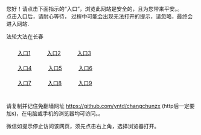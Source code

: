 您好！请点击下面指示的“入口”，浏览此网站是安全的，且为您带来平安。。 <br/>
点击入口后，请耐心等待， 过程中可能会出现无法打开的提示，请忽略，最终会进入网站. </br>

法轮大法在长春<br/>
<div style="padding:10px"><a style="margin:20px" target="_blank" href="https://d2vlsdiu2jsyl5.cloudfront.net/2Qpsp?kvcsqypx" id="ccLink1" rel="nofollow">入口1</a> <a target="_blank" style="margin:20px" href="https://d3jk9mxxrzvw9t.cloudfront.net/2Qpsp?wwznxlb" id="ccLink2" rel="nofollow">入口2</a> <a style="margin:20px" target="_blank" href="https://d2t0lrkfk9c618.cloudfront.net/2Qpsp?xjmooxi" id="ccLink3" rel="nofollow">入口3</a></div>

<div style="padding:10px" ><a style="margin:20px" target="_blank" href="https://d2vlsdiu2jsyl5.cloudfront.net/2Qpsp?kvcsqypx" id="ccLink4" rel="nofollow">入口4</a> <a style="margin:20px" href="https://d3jk9mxxrzvw9t.cloudfront.net/2Qpsp?wwznxlb" target="_blank" id="ccLink5" rel="nofollow">入口5</a> <a style="margin:20px" href="https://d2t0lrkfk9c618.cloudfront.net/2Qpsp?xjmooxi" target="_blank" id="ccLink6" rel="nofollow">入口6</a></div>

<div style="padding:10px"><a style="margin:20px" target="_blank" href="https://d2vlsdiu2jsyl5.cloudfront.net/2Qpsp?kvcsqypx" id="ccLink7" rel="nofollow">入口7</a> <a style="margin:20px" href="https://d3jk9mxxrzvw9t.cloudfront.net/2Qpsp?wwznxlb" target="_blank" id="ccLink8" rel="nofollow">入口8</a> <a style="margin:20px" target="_blank" href="https://d2t0lrkfk9c618.cloudfront.net/2Qpsp?xjmooxi" id="ccLink9" rel="nofollow">入口9</a></div>

<br/>



请复制并记住免翻墙网址 https://github.com/yntd/changchunzx (http后一定要加s)，在电脑或手机的浏览器均可访问。。<br/>

微信如提示停止访问该网页，须先点击右上角，选择浏览器打开。
